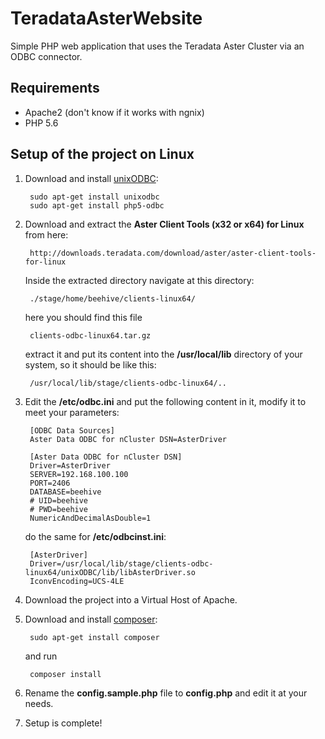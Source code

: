 # TeradataAsterWebsite
Simple PHP web application that uses the Teradata Aster Cluster via an ODBC connector.

## Requirements
* Apache2 (don't know if it works with ngnix)
* PHP 5.6

## Setup of the project on Linux
1. Download and install [unixODBC](http://www.unixodbc.org/):

        sudo apt-get install unixodbc
        sudo apt-get install php5-odbc

2. Download and extract the **Aster Client Tools (x32 or x64) for Linux** from here:

        http://downloads.teradata.com/download/aster/aster-client-tools-for-linux

    Inside the extracted directory navigate at this directory:

        ./stage/home/beehive/clients-linux64/

    here you should find this file

        clients-odbc-linux64.tar.gz

    extract it and put its content into the **/usr/local/lib** directory of your system, so it should be like this:

        /usr/local/lib/stage/clients-odbc-linux64/..

3. Edit the **/etc/odbc.ini** and put the following content in it, modify it to meet your parameters:

        [ODBC Data Sources]
        Aster Data ODBC for nCluster DSN=AsterDriver
        
        [Aster Data ODBC for nCluster DSN]
        Driver=AsterDriver
        SERVER=192.168.100.100
        PORT=2406
        DATABASE=beehive
        # UID=beehive
        # PWD=beehive
        NumericAndDecimalAsDouble=1

    do the same for **/etc/odbcinst.ini**:

        [AsterDriver]
        Driver=/usr/local/lib/stage/clients-odbc-linux64/unixODBC/lib/libAsterDriver.so
        IconvEncoding=UCS-4LE

4. Download the project into a Virtual Host of Apache.
5. Download and install [composer](https://getcomposer.org/):

        sudo apt-get install composer

    and run

        composer install

6. Rename the **config.sample.php** file to **config.php** and edit it at your needs.
7. Setup is complete!
